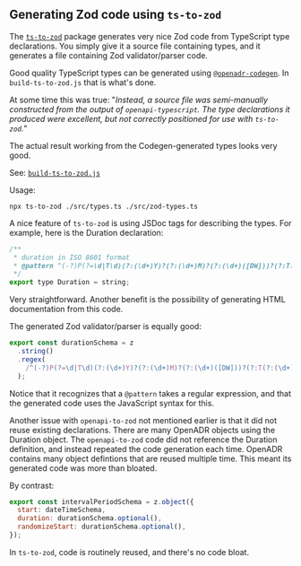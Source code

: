 

## Generating Zod code using `ts-to-zod`

The [`ts-to-zod`](https://www.npmjs.com/package/ts-to-zod) package generates very nice Zod code from TypeScript type declarations.  You simply give it a source file containing types, and it generates a file containing Zod validator/parser code.

Good quality TypeScript types can be generated using [`@openadr-codegen`](./README-codegen.md). In `build-ts-to-zod.js` that is what's done.

At some time this was true: "_Instead, a source file was semi-manually constructed from the output of `openapi-typescript`.  The type declarations it produced were excellent, but not correctly positioned for use with `ts-to-zod`._"

The actual result working from the Codegen-generated types looks very good.

See: [`build-ts-to-zod.js`](./build-ts-to-zod.js)

Usage:

```
npx ts-to-zod ./src/types.ts ./src/zod-types.ts
```

A nice feature of `ts-to-zod` is using JSDoc tags for describing the types.  For example, here is the Duration declaration:

```js
/**
 * duration in ISO 8601 format
 * @pattern ^(-?)P(?=\d|T\d)(?:(\d+)Y)?(?:(\d+)M)?(?:(\d+)([DW]))?(?:T(?:(\d+)H)?(?:(\d+)M)?(?:(\d+(?:\.\d+)?)S)?)?$
 */
export type Duration = string;
```

Very straightforward.  Another benefit is the possibility of generating HTML documentation from this code.

The generated Zod validator/parser is equally good:

```js
export const durationSchema = z
  .string()
  .regex(
    /^(-?)P(?=\d|T\d)(?:(\d+)Y)?(?:(\d+)M)?(?:(\d+)([DW]))?(?:T(?:(\d+)H)?(?:(\d+)M)?(?:(\d+(?:\.\d+)?)S)?)?$/,
  );
```

Notice that it recognizes that a `@pattern` takes a regular expression, and that the generated code uses the JavaScript syntax for this.

Another issue with `openapi-to-zod` not mentioned earlier is that it did not reuse existing declarations.  There are many OpenADR objects using the Duration object.  The `openapi-to-zod` code did not reference the Duration definition, and instead repeated the code generation each time.  OpenADR contains many object defintions that are reused multiple time.  This meant its generated code was more than bloated.

By contrast:

```js
export const intervalPeriodSchema = z.object({
  start: dateTimeSchema,
  duration: durationSchema.optional(),
  randomizeStart: durationSchema.optional(),
});
```

In `ts-to-zod`, code is routinely reused, and there's no code bloat.
